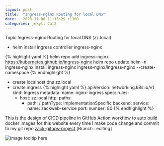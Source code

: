 ```yaml
---
layout: post
title:  "Ingress-nginx Routing for local DNS"
date:   2023-11-06 11:15:29 +1100
categories: jekyll Cat2
---
```


Topic
Ingress-nginx Routing for local DNS (zz.local)

- helm install ingress controller ingress-nginx

{% highlight yaml %}
helm repo add ingress-nginx https://kubernetes.github.io/ingress-nginx
helm repo update
helm -n ingress-nginx install ingress-nginx ingress-nginx/ingress-nginx --create-namespace
{% endhighlight %}


- create localhost dns zz.local
- create ingress 
{% highlight yaml %}
apiVersion: networking.k8s.io/v1
kind: Ingress
metadata:
  name: nginx-ingress
spec:
  rules:
  - host: zz.local 
    http:
      paths:
      - path: /
        pathType: ImplementationSpecific
        backend:
          service:
            name: zackweb-service
            port:
              number: 80
{% endhighlight %}



This is the design of CICD pipeline in GitHub Action workflow to auto build docker images for this website every time I make code change and commit to my git repo  [zack-gitops-project](https://github.com/ZackZhouHB/zack-gitops-project)  [Branch : editing]

![image tooltip here](/assets/cicd.png)
